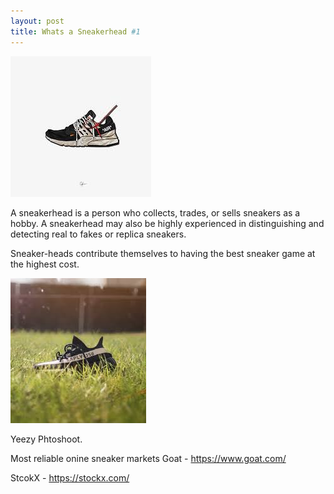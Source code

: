 ```yaml
---
layout: post
title: Whats a Sneakerhead #1
---
```

 ![download](/images/Offwhite.jpeg)

A sneakerhead is a person who collects, trades, or sells sneakers as a hobby. A sneakerhead may also be highly experienced in distinguishing and detecting real to fakes or replica sneakers. 


Sneaker-heads contribute themselves to having the best sneaker game at the highest cost.


![download](/images/download.jpeg)   

Yeezy Phtoshoot.

Most reliable onine sneaker markets
 Goat - https://www.goat.com/


 StcokX - https://stockx.com/

